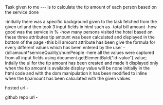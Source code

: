Task given to me --- is to calculate the tip amount of each person based on the service done

-initially there was a specific background given to the task fetched from the given url 
and then took 3 input fields in html such as 
-total bill amount
-how good was the service in %
-how many persons visited the hotel 
based on these three attributes tip amount was been calculated and displayed in the bottom of the page 
-this bill amount attribute has been give the formula for every different values which has been entered by the user
-(billamount*serviceQuality)/numPeople
-here all the values were captured from all input fields using document.getElementById("id-value").value;
intially the ui for the tip amount has been created and made it displayed only when the tip amount is available
display value will be none initially in the html code and with the dom manipulation it has been modified to inline when the tipamount has been calculated with the given values


hosted url - 


github repo url - 


